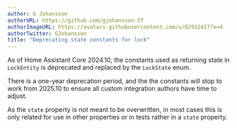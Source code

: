 ```yaml
---
author: G Johansson
authorURL: https://github.com/gjohansson-ST
authorImageURL: https://avatars.githubusercontent.com/u/62932417?v=4
authorTwitter: GJohansson
title: "Deprecating state constants for lock"
---
```


As of Home Assistant Core 2024.10, the constants used as returning state in `LockEntity` is deprecated and replaced by the `LockState` enum.

There is a one-year deprecation period, and the the constants will stop to work from 2025.10 to ensure all custom integration authors have time to adjust.

As the `state` property is not meant to be overwritten, in most cases this is only related for use in other properties or in tests rather in a `state` property.
